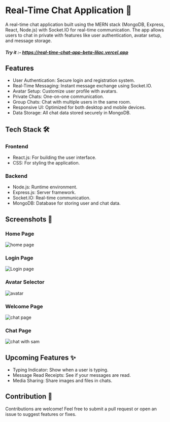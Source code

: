 
# Real-Time Chat Application 💬

A real-time chat application built using the MERN stack (MongoDB, Express, React, Node.js) with Socket.IO for real-time communication. The app allows users to chat in private  with features like user authentication, avatar setup, and message storage.
##### Try it :- https://real-time-chat-app-beta-lilac.vercel.app

## Features

- User Authentication: Secure login and registration system.
- Real-Time Messaging: Instant message exchange using Socket.IO.
- Avatar Setup: Customize user profile with avatars.
- Private Chats: One-on-one communication.
- Group Chats: Chat with multiple users in the same room.
- Responsive UI: Optimized for both desktop and mobile devices.
- Data Storage: All chat data stored securely in MongoDB.

## Tech Stack 🛠️

### Frontend
- React.js: For building the user interface.
- CSS: For styling the application.
### Backend
- Node.js: Runtime environment.
- Express.js: Server framework.
- Socket.IO: Real-time communication.
- MongoDB: Database for storing user and chat data.
## Screenshots 📸

### Home Page

![home page](https://github.com/user-attachments/assets/aa8ba326-ba07-4397-847d-8b4e7538fc83)

### Login Page

![Login page](https://github.com/user-attachments/assets/66dcd3c5-af9a-4617-a73a-e09600482f7d)

### Avatar Selector

![avatar](https://github.com/user-attachments/assets/eff02808-bac3-4a15-b7b0-432e060e1732)

### Welcome Page

![chat page](https://github.com/user-attachments/assets/9d48735d-12d5-4333-a0f7-f31e5152f433)

### Chat Page

![chat with sam](https://github.com/user-attachments/assets/e559a88d-485e-4b5e-a337-1ecf88a98b15)


## Upcoming Features ✨

- Typing Indicator: Show when a user is typing.
- Message Read Receipts: See if your messages are read.
- Media Sharing: Share images and files in chats.
## Contribution 🤝

Contributions are welcome! Feel free to submit a pull request or open an issue to suggest features or fixes.
